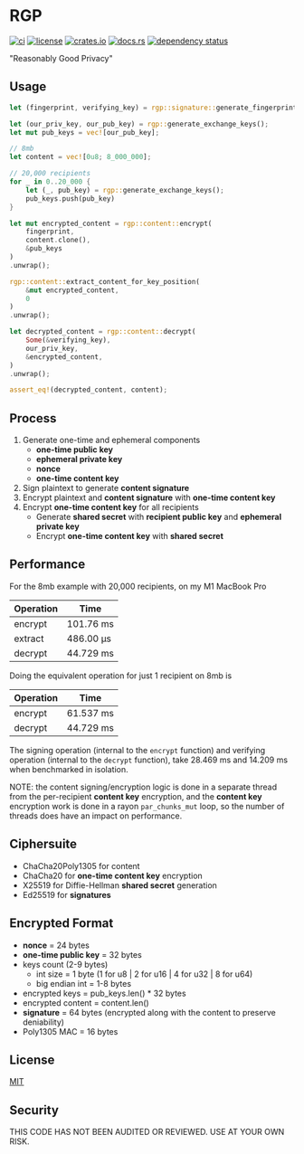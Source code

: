 # RGP

[![ci](https://github.com//seanwatters/RGP/actions/workflows/ci.yml/badge.svg)](https://github.com//seanwatters/RGP/actions/workflows/ci.yml)
[![license](https://img.shields.io/github/license/seanwatters/RGP.svg)](https://github.com/seanwatters/RGP/blob/main/LICENSE)
[![crates.io](https://img.shields.io/crates/v/rgp.svg)](https://crates.io/crates/rgp)
[![docs.rs](https://docs.rs/rgp/badge.svg)](https://docs.rs/rgp/)
[![dependency status](https://deps.rs/repo/github/seanwatters/RGP/status.svg)](https://deps.rs/repo/github/seanwatters/RGP)

"Reasonably Good Privacy"

## Usage

```rust
let (fingerprint, verifying_key) = rgp::signature::generate_fingerprint();

let (our_priv_key, our_pub_key) = rgp::generate_exchange_keys();
let mut pub_keys = vec![our_pub_key];

// 8mb
let content = vec![0u8; 8_000_000];

// 20,000 recipients
for _ in 0..20_000 {
    let (_, pub_key) = rgp::generate_exchange_keys();
    pub_keys.push(pub_key)
}

let mut encrypted_content = rgp::content::encrypt(
    fingerprint,
    content.clone(),
    &pub_keys
)
.unwrap();

rgp::content::extract_content_for_key_position(
    &mut encrypted_content,
    0
)
.unwrap();

let decrypted_content = rgp::content::decrypt(
    Some(&verifying_key),
    our_priv_key,
    &encrypted_content,
)
.unwrap();

assert_eq!(decrypted_content, content);
```

## Process

1. Generate one-time and ephemeral components
    - **one-time public key**
    - **ephemeral private key**
    - **nonce**
    - **one-time content key**
2. Sign plaintext to generate **content signature**
3. Encrypt plaintext and **content signature** with **one-time content key**
4. Encrypt **one-time content key** for all recipients
    - Generate **shared secret** with **recipient public key** and **ephemeral private key**
    - Encrypt **one-time content key** with **shared secret**

## Performance

For the 8mb example with 20,000 recipients, on my M1 MacBook Pro

| Operation | Time      |
| --------- | --------- |
| encrypt   | 101.76 ms |
| extract   | 486.00 µs |
| decrypt   | 44.729 ms |

Doing the equivalent operation for just 1 recipient on 8mb is

| Operation | Time      |
| --------- | --------- |
| encrypt   | 61.537 ms |
| decrypt   | 44.729 ms |

The signing operation (internal to the `encrypt` function) and verifying operation (internal to the `decrypt` function), take 28.469 ms and 14.209 ms when benchmarked in isolation.

NOTE: the content signing/encryption logic is done in a separate thread from the per-recipient **content key** encryption, and the **content key** encryption work is done in a rayon `par_chunks_mut` loop, so the number of threads does have an impact on performance.

## Ciphersuite

- ChaCha20Poly1305 for content
- ChaCha20 for **one-time content key** encryption
- X25519 for Diffie-Hellman **shared secret** generation
- Ed25519 for **signatures**

## Encrypted Format

- **nonce** = 24 bytes
- **one-time public key** = 32 bytes
- keys count (2-9 bytes)
    - int size = 1 byte (1 for u8 | 2 for u16 | 4 for u32 | 8 for u64)
    - big endian int = 1-8 bytes
- encrypted keys = pub_keys.len() * 32 bytes
- encrypted content = content.len()
- **signature** = 64 bytes (encrypted along with the content to preserve deniability)
- Poly1305 MAC = 16 bytes

## License

[MIT](https://opensource.org/license/MIT)

## Security

THIS CODE HAS NOT BEEN AUDITED OR REVIEWED. USE AT YOUR OWN RISK.
